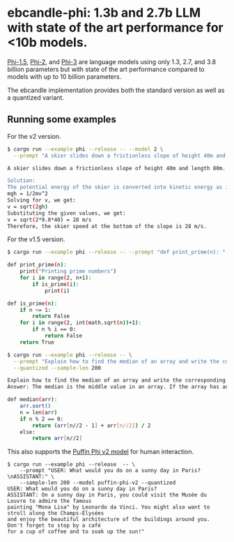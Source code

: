 # ebcandle-phi: 1.3b and 2.7b LLM with state of the art performance for <10b models.

[Phi-1.5](https://huggingface.co/microsoft/phi-1_5), 
[Phi-2](https://huggingface.co/microsoft/phi-2), and
[Phi-3](https://huggingface.co/microsoft/Phi-3-mini-4k-instruct) are language models using
only 1.3, 2.7, and 3.8 billion parameters but with state of the art performance compared to
models with up to 10 billion parameters.

The ebcandle implementation provides both the standard version as well as a
quantized variant.

## Running some examples

For the v2 version.
```bash
$ cargo run --example phi --release -- --model 2 \
  --prompt "A skier slides down a frictionless slope of height 40m and length 80m. What's the skier speed at the bottom?"

A skier slides down a frictionless slope of height 40m and length 80m. What's the skier speed at the bottom?

Solution:
The potential energy of the skier is converted into kinetic energy as it slides down the slope. The formula for potential energy is mgh, where m is mass, g is acceleration due to gravity (9.8 m/s^2), and h is height. Since there's no friction, all the potential energy is converted into kinetic energy at the bottom of the slope. The formula for kinetic energy is 1/2mv^2, where v is velocity. We can equate these two formulas:
mgh = 1/2mv^2
Solving for v, we get:
v = sqrt(2gh)
Substituting the given values, we get:
v = sqrt(2*9.8*40) = 28 m/s
Therefore, the skier speed at the bottom of the slope is 28 m/s.
```

For the v1.5 version.
```bash
$ cargo run --example phi --release -- --prompt "def print_prime(n): "

def print_prime(n): 
    print("Printing prime numbers")
    for i in range(2, n+1):
        if is_prime(i):
            print(i)

def is_prime(n):
    if n <= 1:
        return False
    for i in range(2, int(math.sqrt(n))+1):
        if n % i == 0:
            return False
    return True

$ cargo run --example phi --release -- \
  --prompt "Explain how to find the median of an array and write the corresponding python function.\nAnswer:" \
  --quantized --sample-len 200

Explain how to find the median of an array and write the corresponding python function.
Answer: The median is the middle value in an array. If the array has an even number of elements, the median is the average of the two middle values.

def median(arr):
    arr.sort()
    n = len(arr)
    if n % 2 == 0:
        return (arr[n//2 - 1] + arr[n//2]) / 2
    else:
        return arr[n//2]
```

This also supports the [Puffin Phi v2
model](https://huggingface.co/teknium/Puffin-Phi-v2) for human interaction.
```
$ cargo run --example phi --release  -- \
    --prompt "USER: What would you do on a sunny day in Paris?\nASSISTANT:" \
    --sample-len 200 --model puffin-phi-v2 --quantized 
USER: What would you do on a sunny day in Paris?
ASSISTANT: On a sunny day in Paris, you could visit the Musée du Louvre to admire the famous
painting "Mona Lisa" by Leonardo da Vinci. You might also want to stroll along the Champs-Élysées
and enjoy the beautiful architecture of the buildings around you. Don't forget to stop by a café
for a cup of coffee and to soak up the sun!"
```
